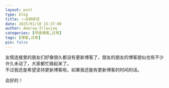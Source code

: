 ```yaml
---
layout: post
type: blog
title: 一点碎碎念
date: 2025/01/10 15:37:00
author: Amaruq·Illaujaq
categories: [咩狼博客,日常]
tags: [博客,日常]
pin: false
---
```


友情连接里的朋友们好像很久都没有更新博客了，朋友的朋友的博客貌似也有不少许久未动了，大家都忙碌起来了。  
不过我还是希望坚持更新博客啦，如果我还能有更新博客的时间的话。

会好的！
